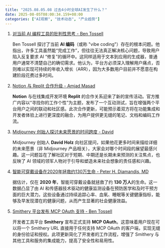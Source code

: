 ```yaml
---
title: "2025.08.05.08 过去4小时全球AI发生了什么？"
date: 2025-08-05T08:00:34.159+08:00
categories: ["AI观察", "技术动态", "产业趋势"]
---
```


1. [对当前 AI 编程工具的批判性思考 - Ben Tossell](https://x.com/bentossell/status/1952481391536742802)

   Ben Tossell 探讨了当前 **AI 编码**（或称 "vibe coding"）存在的根本问题。他指出，许多工具虽然能“完成工作”，但往往无法真正解决核心问题，导致用户陷入反复要求 AI “修复”的循环中。这同样适用于文本到应用的生成器，普通用户通常不清楚自己的确切需求。他认为，平台方必须深入理解用户痛点，否则难以实现可持续的年收入增长（ARR），因为大多数用户目前并不愿意在构建阶段花费过多时间。

2. [Notion 与 Replit 合作升级 - Amjad Masad](https://x.com/amasad/status/1952496338073276795)

   **Notion** 与在线集成开发环境 **Replit** 的合作关系迎来了新的宣传活动。官方推广内容以“寻找你的工作个性”为主题，发布了一个互动测试，旨在增强两个平台用户之间的联动和社区感。此次合作更新，可能预示着双方将在功能集成和开发者体验上进行更深度的融合，为用户提供更无缝的笔记、文档和编码工作流。

3. [Midjourney 创始人探讨未来愿景的时间跨度 - David](https://x.com/DavidSHolz/status/1952469829900026030)

   Midjourney 创始人 **David Holz** 向社区提问，如果他花更多时间来描绘详细的未来愿景（非 Midjourney 产品相关），大家会对哪个时间段的展望最感兴趣。这一问题旨在了解社区对于短期、中期还是长期未来预测的关注焦点，也反映了 AI 领域的领军人物对于引导和塑造未来社会想象的责任感和兴趣。

4. [智能可穿戴设备在2020年拯救约130万生命 - Peter H. Diamandis, MD](https://x.com/PeterDiamandis/status/1952490152930013370)

   据估计，仅在 **2020 年**，智能可穿戴设备就拯救了约 **130 万人**的生命。这一数据凸显了由 AI 和传感器技术驱动的健康监测设备在预防医学和及时干预方面的巨大潜力。这些设备通过持续追踪心率、血氧、睡眠等关键健康指标，能够及早发现潜在的健康问题，从而产生显著的社会健康效益。

5. [Smithery 平台发布 MCP OAuth 支持 - Ben Tossell](https://x.com/bentossell/status/1952489923572896232)

   开发者工具平台 **Smithery** 宣布正式支持 **MCP OAuth**。这意味着用户现在可以将一个 Smithery URL 直接用于任何支持 MCP OAuth 的客户端，实现无缝的身份验证和授权。此项更新简化了开发者的工作流程，增强了 Smithery 与其他工具和服务的集成能力，提高了安全性和易用性。